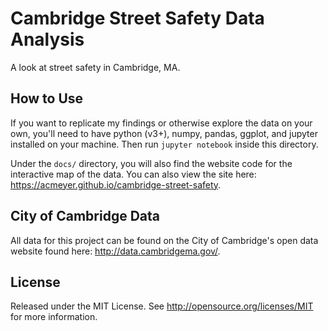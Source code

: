 # Cambridge Street Safety Data Analysis

A look at street safety in Cambridge, MA.

## How to Use

If you want to replicate my findings or otherwise explore the data on your own, you'll need to have python (v3+), numpy, pandas, ggplot, and jupyter installed on your machine. Then run `jupyter notebook` inside this directory.

Under the `docs/` directory, you will also find the website code for the interactive map of the data. You can also view the site here: https://acmeyer.github.io/cambridge-street-safety.

## City of Cambridge Data

All data for this project can be found on the City of Cambridge's open data website found here: http://data.cambridgema.gov/.

## License

Released under the MIT License. See http://opensource.org/licenses/MIT for more information.
